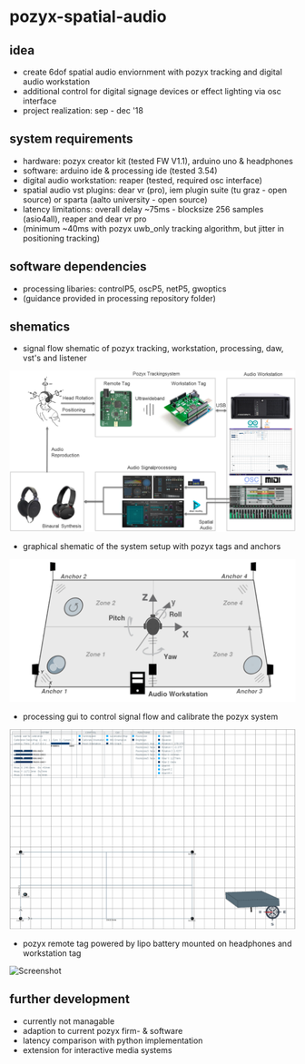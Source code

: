 # pozyx-spatial-audio

## idea

- create 6dof spatial audio enviornment with pozyx tracking and digital audio workstation
- additional control for digital signage devices or effect lighting via osc interface
- project realization: sep - dec '18

## system requirements

- hardware: pozyx creator kit (tested FW V1.1), arduino uno & headphones
- software: arduino ide & processing ide (tested 3.54)
- digital audio workstation: reaper (tested, required osc interface)
- spatial audio vst plugins: dear vr (pro), iem plugin suite (tu graz - open source) or sparta (aalto university - open source)
- latency limitations: overall delay ~75ms - blocksize 256 samples (asio4all), reaper and dear vr pro
- (minimum ~40ms with pozyx uwb_only tracking algorithm, but jitter in positioning tracking)

## software dependencies

- processing libaries: controlP5, oscP5, netP5, gwoptics
- (guidance provided in processing repository folder)

## shematics

- signal flow shematic of pozyx tracking, workstation, processing, daw, vst's and listener

![Screenshot](ressources/images/systemflow.png "system flow")

- graphical shematic of the system setup with pozyx tags and anchors

![Screenshot](ressources/images/systemsetup.png "system setup")

- processing gui to control signal flow and calibrate the pozyx system

![Screenshot](ressources/images/processing.png "processing gui")

- pozyx remote tag powered by lipo battery mounted on headphones and workstation tag 

![Screenshot](ressources/images/pozyx_tags.png "pozyx tags")

## further development

- currently not managable
- adaption to current pozyx firm- & software
- latency comparison with python implementation
- extension for interactive media systems

